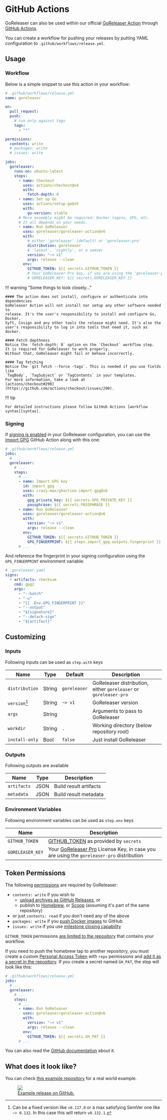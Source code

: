 # GitHub Actions

GoReleaser can also be used within our official [GoReleaser
Action][goreleaser-action] through [GitHub Actions][actions].

You can create a workflow for pushing your releases by putting YAML
configuration to `.github/workflows/release.yml`.

## Usage

### Workflow

Below is a simple snippet to use this action in your workflow:

```yaml
# .github/workflows/release.yml
name: goreleaser

on:
  pull_request:
  push:
    # run only against tags
    tags:
      - "*"

permissions:
  contents: write
  # packages: write
  # issues: write

jobs:
  goreleaser:
    runs-on: ubuntu-latest
    steps:
      - name: Checkout
        uses: actions/checkout@v4
        with:
          fetch-depth: 0
      - name: Set up Go
        uses: actions/setup-go@v5
        with:
          go-version: stable
      # More assembly might be required: Docker logins, GPG, etc.
      # It all depends on your needs.
      - name: Run GoReleaser
        uses: goreleaser/goreleaser-action@v6
        with:
          # either 'goreleaser' (default) or 'goreleaser-pro'
          distribution: goreleaser
          # 'latest', 'nightly', or a semver
          version: "~> v1"
          args: release --clean
        env:
          GITHUB_TOKEN: ${{ secrets.GITHUB_TOKEN }}
          # Your GoReleaser Pro key, if you are using the 'goreleaser-pro' distribution
          # GORELEASER_KEY: ${{ secrets.GORELEASER_KEY }}
```

!!! warning "Some things to look closely..."

    #### The action does not install, configure or authenticate into dependencies
    GoReleaser Action will not install nor setup any other software needed to
    release. It's the user's responsibility to install and configure Go, Docker,
    Syft, Cosign and any other tools the release might need. It's also the
    user's responsibility to log in into tools that need it, such as docker.

    #### Fetch depthness
    Notice the `fetch-depth: 0` option on the `Checkout` workflow step.
    It is required for GoReleaser to work properly.
    Without that, GoReleaser might fail or behave incorrectly.

    #### Tag fetching
    Notice the `git fetch --force -tags`. This is needed if you use fields like
    `TagBody`, `TagSubject` or `TagContents` in your templates.
    For more information, take a look at
    [actions/checkout#290](https://github.com/actions/checkout/issues/290).

!!! tip

    For detailed instructions please follow GitHub Actions [workflow syntax][syntax].

### Signing

If [signing is enabled][signing] in your GoReleaser configuration, you can use
the [Import GPG][import-gpg] GitHub Action along with this one:

```yaml
# .github/workflows/release.yml
jobs:
  # ...
  goreleaser:
    # ...
    steps:
      # ...
      - name: Import GPG key
        id: import_gpg
        uses: crazy-max/ghaction-import-gpg@v6
        with:
          gpg_private_key: ${{ secrets.GPG_PRIVATE_KEY }}
          passphrase: ${{ secrets.PASSPHRASE }}
      - name: Run GoReleaser
        uses: goreleaser/goreleaser-action@v6
        with:
          version: "~> v1"
          args: release --clean
        env:
          GITHUB_TOKEN: ${{ secrets.GITHUB_TOKEN }}
          GPG_FINGERPRINT: ${{ steps.import_gpg.outputs.fingerprint }}
      # ...
```

And reference the fingerprint in your signing configuration using the
`GPG_FINGERPRINT` environment variable:

```yaml
# .goreleaser.yaml
signs:
  - artifacts: checksum
    cmd: gpg2
    args:
      - "--batch"
      - "-u"
      - "{{ .Env.GPG_FINGERPRINT }}"
      - "--output"
      - "${signature}"
      - "--detach-sign"
      - "${artifact}"
```

## Customizing

### Inputs

Following inputs can be used as `step.with` keys

| Name           | Type   | Default      | Description                                                      |
| -------------- | ------ | ------------ | ---------------------------------------------------------------- |
| `distribution` | String | `goreleaser` | GoReleaser distribution, either `goreleaser` or `goreleaser-pro` |
| `version`[^1]  | String | `~> v1`      | GoReleaser version                                               |
| `args`         | String |              | Arguments to pass to GoReleaser                                  |
| `workdir`      | String | `.`          | Working directory (below repository root)                        |
| `install-only` | Bool   | `false`      | Just install GoReleaser                                          |

[^1]:
    Can be a fixed version like `v0.117.0` or a max satisfying SemVer one like
    `~> 0.132`. In this case this will return `v0.132.1`.

### Outputs

Following outputs are available

| Name        | Type | Description            |
| ----------- | ---- | ---------------------- |
| `artifacts` | JSON | Build result artifacts |
| `metadata`  | JSON | Build result metadata  |

### Environment Variables

Following environment variables can be used as `step.env` keys

| Name             | Description                                                                                                                                         |
| ---------------- | --------------------------------------------------------------------------------------------------------------------------------------------------- |
| `GITHUB_TOKEN`   | [GITHUB_TOKEN](https://help.github.com/en/actions/configuring-and-managing-workflows/authenticating-with-the-github_token) as provided by `secrets` |
| `GORELEASER_KEY` | Your [GoReleaser Pro](https://goreleaser.com/pro) License Key, in case you are using the `goreleaser-pro` distribution                              |

## Token Permissions

The following
[permissions](https://docs.github.com/en/actions/reference/authentication-in-a-workflow#permissions-for-the-github_token)
are required by GoReleaser:

- `contents: write` if you wish to
  - [upload archives as GitHub Releases](../customization/release.md), or
  - publish to [Homebrew](../customization/homebrew.md), or
    [Scoop](../customization/scoop.md) (assuming it's part of the same repository)
- or just `contents: read` if you don't need any of the above
- `packages: write` if you [push Docker images](../customization/docker.md) to
  GitHub
- `issues: write` if you use [milestone closing
  capability](../customization/milestone.md)

`GITHUB_TOKEN` permissions [are limited to the repository][about-github-token]
that contains your workflow.

If you need to push the homebrew tap to another repository, you must create a
custom [Personal Access Token][pat] with `repo` permissions and [add it as a
secret in the repository][secrets]. If you create a secret named `GH_PAT`, the
step will look like this:

```yaml
# .github/workflows/release.yml
jobs:
  # ...
  goreleaser:
    # ...
    steps:
      # ...
      - name: Run GoReleaser
        uses: goreleaser/goreleaser-action@v6
        with:
          version: "~> v1"
          args: release --clean
        env:
          GITHUB_TOKEN: ${{ secrets.GH_PAT }}
      # ...
```

You can also read the [GitHub documentation](https://docs.github.com/en/github/authenticating-to-github/creating-a-personal-access-token) about it.

## What does it look like?

You can check [this example repository](https://github.com/goreleaser/example) for a real world example.

<a href="https://github.com/goreleaser/example/releases">
  <figure>
    <img src="https://img.carlosbecker.dev/goreleaser-github.png"/>
    <figcaption>Example release on GitHub.</figcaption>
  </figure>
</a>

[goreleaser-action]: https://github.com/goreleaser/goreleaser-action
[actions]: https://github.com/features/actions
[syntax]: https://help.github.com/en/articles/workflow-syntax-for-github-actions#About-yaml-syntax-for-workflows
[signing]: ../customization/sign.md
[import-gpg]: https://github.com/crazy-max/ghaction-import-gpg
[github-token]: https://help.github.com/en/actions/configuring-and-managing-workflows/authenticating-with-the-github_token
[about-github-token]: https://help.github.com/en/actions/configuring-and-managing-workflows/authenticating-with-the-github_token#about-the-github_token-secret
[pat]: https://help.github.com/articles/creating-a-personal-access-token-for-the-command-line/
[secrets]: https://help.github.com/en/actions/automating-your-workflow-with-github-actions/creating-and-using-encrypted-secrets
